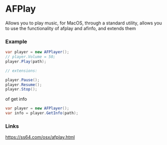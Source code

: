 # AFPlay

Allows you to play music, for MacOS, through a standard utility,
allows you to use the functionality of afplay and afinfo, and extends them

### Example

```C#
var player = new AFPlayer();
// player.Volume = 50;
player.Play(path);

// extensions:

player.Pause();
player.Resume();
player.Stop();
```
of get info
           
```C#
var player = new AFPlayer();
var info = player.GetInfo(path);
```

### Links

https://ss64.com/osx/afplay.html
